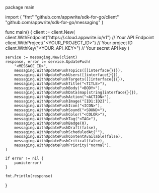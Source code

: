 package main

import (
    "fmt"
    "github.com/appwrite/sdk-for-go/client"
    "github.com/appwrite/sdk-for-go/messaging"
)

func main() {
    client := client.New(
        client.WithEndpoint("https://<REGION>.cloud.appwrite.io/v1") // Your API Endpoint
        client.WithProject("<YOUR_PROJECT_ID>") // Your project ID
        client.WithKey("<YOUR_API_KEY>") // Your secret API key
    )

    service := messaging.New(client)
    response, error := service.UpdatePush(
        "<MESSAGE_ID>",
        messaging.WithUpdatePushTopics([]interface{}{}),
        messaging.WithUpdatePushUsers([]interface{}{}),
        messaging.WithUpdatePushTargets([]interface{}{}),
        messaging.WithUpdatePushTitle("<TITLE>"),
        messaging.WithUpdatePushBody("<BODY>"),
        messaging.WithUpdatePushData(map[string]interface{}{}),
        messaging.WithUpdatePushAction("<ACTION>"),
        messaging.WithUpdatePushImage("[ID1:ID2]"),
        messaging.WithUpdatePushIcon("<ICON>"),
        messaging.WithUpdatePushSound("<SOUND>"),
        messaging.WithUpdatePushColor("<COLOR>"),
        messaging.WithUpdatePushTag("<TAG>"),
        messaging.WithUpdatePushBadge(0),
        messaging.WithUpdatePushDraft(false),
        messaging.WithUpdatePushScheduledAt(""),
        messaging.WithUpdatePushContentAvailable(false),
        messaging.WithUpdatePushCritical(false),
        messaging.WithUpdatePushPriority("normal"),
    )

    if error != nil {
        panic(error)
    }

    fmt.Println(response)
}
